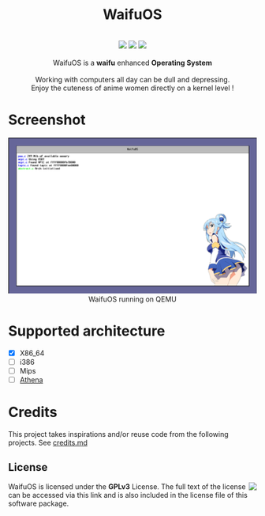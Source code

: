 <div align="center">
  <h1>WaifuOS</h1>
  <br />
  <img src="https://img.shields.io/tokei/lines/github/keyboard-slayer/waifuos?style=for-the-badge">
  <img src="https://img.shields.io/badge/Language-c89-blue?style=for-the-badge&logo=C">
  <img src="https://img.shields.io/github/license/keyboard-slayer/waifuos?style=for-the-badge">
  <br /><br />
  WaifuOS is a <strong>waifu</strong> enhanced <strong>Operating System</strong>
  <br /><br />
  Working with computers all day can be dull and depressing.<br />
  Enjoy the cuteness of anime women directly on a kernel level !  
</div>

# Screenshot
<p align="center">
<img src="meta/screenshot.png" />
<br>
WaifuOS running on QEMU
</p>

# Supported architecture
- [x] X86_64
- [ ] i386
- [ ] Mips
- [ ] [Athena](https://github.com/AthenaCPU/athena-isa)

# Credits
This project takes inspirations and/or reuse code from the following projects.
See [credits.md](meta/credits.md)

## License
<img align="right" height="76" src="https://upload.wikimedia.org/wikipedia/commons/thumb/9/93/GPLv3_Logo.svg/1024px-GPLv3_Logo.svg.png">
WaifuOS is licensed under the <strong>GPLv3</strong> License.
The full text of the license can be accessed via this link and is also included in the license file of this software package.


